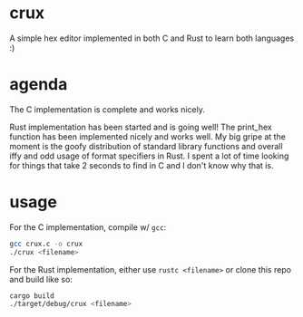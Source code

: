 # crux
A simple hex editor implemented in both C and Rust to learn both languages :)

# agenda
The C implementation is complete and works nicely.

Rust implementation has been started and is going well! The print_hex function has been implemented nicely and works well. My big gripe at the moment is the goofy distribution of standard library functions and overall iffy and odd usage of format specifiers in Rust. I spent a lot of time looking for things that take 2 seconds to find in C and I don't know why that is.

# usage
For the C implementation, compile w/ `gcc`:

```bash
gcc crux.c -o crux
./crux <filename>
```

For the Rust implementation, either use `rustc <filename>` or clone this repo and build like so:

```bash
cargo build
./target/debug/crux <filename>
```

